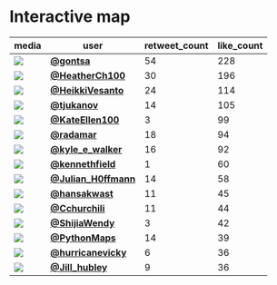# Interactive map

| media                                                                                         | user                                                                                   |   retweet_count |   like_count |
|-----------------------------------------------------------------------------------------------|----------------------------------------------------------------------------------------|-----------------|--------------|
| ![](https://pbs.twimg.com/media/FE_5PLgXIAgc3fx.jpg)                                          | **[@gontsa](https://twitter.com/gontsa/status/1463663664951697412)**                   |              54 |          228 |
| ![](https://pbs.twimg.com/media/FFDtO9cXwAkyvZr.jpg)                                          | **[@HeatherCh100](https://twitter.com/HeatherCh100/status/1463931342761168898)**       |              30 |          196 |
| ![](https://pbs.twimg.com/tweet_video_thumb/FFCNmA_WUAITlbT.jpg)                              | **[@HeikkiVesanto](https://twitter.com/HeikkiVesanto/status/1463826078607286278)**     |              24 |          114 |
| ![](https://pbs.twimg.com/tweet_video_thumb/FFBpat4X0AAlGj7.jpg)                              | **[@tjukanov](https://twitter.com/tjukanov/status/1463785988216479744)**               |              14 |          105 |
| ![](https://pbs.twimg.com/media/FE0Q0ydXMAM2vvM.jpg)                                          | **[@KateEllen100](https://twitter.com/KateEllen100/status/1463936019032543232)**       |               3 |           99 |
| ![](https://pbs.twimg.com/ext_tw_video_thumb/1463751049110425604/pu/img/I72bzgNYMgRethi1.jpg) | **[@radamar](https://twitter.com/radamar/status/1463754033055760385)**                 |              18 |           94 |
| ![](https://pbs.twimg.com/tweet_video_thumb/FFCTUlmWYAoQObu.jpg)                              | **[@kyle_e_walker](https://twitter.com/kyle_e_walker/status/1463832020883320834)**     |              16 |           92 |
| ![](https://pbs.twimg.com/media/FFDIPudUcAQOP_g.jpg)                                          | **[@kennethfield](https://twitter.com/kennethfield/status/1463890053206212614)**       |               1 |           60 |
| ![](https://pbs.twimg.com/media/FFCQ2bkXEAUO1v5.jpg)                                          | **[@Julian_H0ffmann](https://twitter.com/Julian_H0ffmann/status/1463829146874875905)** |              14 |           58 |
| ![](https://pbs.twimg.com/tweet_video_thumb/FFDcm8MXMAsphjj.jpg)                              | **[@hansakwast](https://twitter.com/hansakwast/status/1463915236315082760)**           |              11 |           45 |
| ![](https://pbs.twimg.com/ext_tw_video_thumb/1463771521499893761/pu/img/-Yh-gLEkm6PtsP5y.jpg) | **[@Cchurchili](https://twitter.com/Cchurchili/status/1463771964682559490)**           |              11 |           44 |
| ![](https://pbs.twimg.com/media/FFAIr4UVIAICaZ8.jpg)                                          | **[@ShijiaWendy](https://twitter.com/ShijiaWendy/status/1463682594692685824)**         |               3 |           42 |
| ![](https://pbs.twimg.com/media/FFDK09LXoAUg3hK.jpg)                                          | **[@PythonMaps](https://twitter.com/PythonMaps/status/1463926456204111874)**           |              14 |           39 |
| ![](https://pbs.twimg.com/media/FFAeLTnXsAIJfKW.jpg)                                          | **[@hurricanevicky](https://twitter.com/hurricanevicky/status/1463703612983554057)**   |               6 |           36 |
| ![](https://pbs.twimg.com/media/FFAGtwtXoAEXZUh.jpg)                                          | **[@Jill_hubley](https://twitter.com/Jill_hubley/status/1463677478858366979)**         |               9 |           36 |
 

